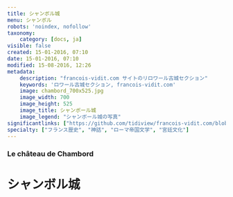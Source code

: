 ```yaml
---
title: シャンボル城
menu: シャンボル
robots: 'noindex, nofollow'
taxonomy:
    category: [docs, ja]
visible: false
created: 15-01-2016, 07:10
date: 15-01-2016, 07:10
modified: 15-08-2016, 12:26
metadata:
    description: "francois-vidit.com サイトのリロワール古城セクション"
    keywords: 'ロワール古城セクション, francois-vidit.com'
    image: chambord_700x525.jpg
    image_width: 700
    image_height: 525
    image_title: シャンボール城
    image_legend: "シャンボール城の写真"
significantlinks: ["https://github.com/tidiview/francois-vidit.com/blob/develop/user/sites/docs/pages/01.reference/chateaux-de-la-loire/chambord/chapter.ja.md"]
specialty: ["フランス歴史", "神話", "ローマ帝国文学", "宮廷文化"]
---
```

### Le château de Chambord

# シャンボル城